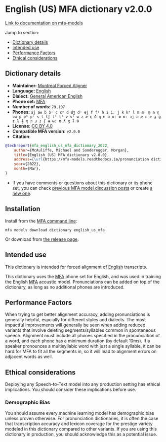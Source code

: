 
# English (US) MFA dictionary v2.0.0

[Link to documentation on mfa-models](https://mfa-models.readthedocs.io/en/main/dictionary/english_us_mfa.html)

Jump to section:

- [Dictionary details](#dictionary-details)
- [Intended use](#intended-use)
- [Performance Factors](#performance-factors)
- [Ethical considerations](#ethical-considerations)

## Dictionary details

- **Maintainer:** [Montreal Forced Aligner](https://montreal-forced-aligner.readthedocs.io/)
- **Language:** [English](https://en.wikipedia.org/wiki/English_language)
- **Dialect:** [General American English](https://en.wikipedia.org/wiki/General_American_English)
- **Phone set:** [MFA](https://mfa-models.readthedocs.io/en/refactor/mfa_phone_set.html#english)
- **Number of words:** `79,107`
- **Phones:** `aj aw b bʲ c cʰ d dʒ dʲ ej f fʲ h i iː j k kʰ l m mʲ m̩ n n̩ ow p pʰ pʲ s t tʃ tʰ tʲ v vʲ w z æ ç ð ŋ ɐ ɑ ɑː ɒ ɒː ɔj ə ɚ ɛ ɝ ɟ ɡ ɪ ɫ ɫ̩ ɱ ɲ ɹ ɾ ʃ ʉ ʉː ʊ ʎ ʒ ʔ θ`
- **License:** [CC BY 4.0](https://github.com/MontrealCorpusTools/mfa-models/tree/main/dictionary/english/us_mfa/v2.0.0/LICENSE)
- **Compatible MFA version:** `v2.0.0`
- **Citation:**

```bibtex
@techreport{mfa_english_us_mfa_dictionary_2022,
	author={McAuliffe, Michael and Sonderegger, Morgan},
	title={English (US) MFA dictionary v2.0.0},
	address={\url{https://mfa-models.readthedocs.io/pronunciation dictionary/English/English (US) MFA dictionary v2_0_0.html}},
	year={2022},
	month={Mar},
}
```

- If you have comments or questions about this dictionary or its phone set, you can check [previous MFA model discussion posts](https://github.com/MontrealCorpusTools/mfa-models/discussions?discussions_q=English+US+MFA+dictionary+v2.0.0) or create [a new one](https://github.com/MontrealCorpusTools/mfa-models/discussions/new).

## Installation

Install from the [MFA command line](https://montreal-forced-aligner.readthedocs.io/en/latest/user_guide/models/index.html):

```
mfa models download dictionary english_us_mfa
```

Or download from [the release page](https://github.com/MontrealCorpusTools/mfa-models/releases/tag/dictionary-english_us_mfa-v2.0.0).

## Intended use

This dictionary is intended for forced alignment of [English](https://en.wikipedia.org/wiki/English_language) transcripts.

This dictionary uses the [MFA](https://mfa-models.readthedocs.io/en/refactor/mfa_phone_set.html#english) phone set for English, and was used in training the English [MFA](https://mfa-models.readthedocs.io/en/refactor/mfa_phone_set.html#english) acoustic model.
Pronunciations can be added on top of the dictionary, as long as no additional phones are introduced.

## Performance Factors

When trying to get better alignment accuracy, adding pronunciations is generally helpful, espcially for different styles and dialects.
The most impactful improvements will generally be seen when adding reduced variants that
involve deleting segments/syllables common in spontaneous speech.  Alignment must include all phones specified in the pronunciation of a word, and each phone has
a minimum duration (by default 10ms). If a speaker pronounces a multisyllabic word with just a single syllable, it can be hard for MFA to fit all the segments in,
so it will lead to alignment errors on adjacent words as well.

## Ethical considerations

Deploying any Speech-to-Text model into any production setting has ethical implications. You should consider these implications before use.

### Demographic Bias

You should assume every machine learning model has demographic bias unless proven otherwise.
For pronunciation dictionaries, it is often the case that transcription accuracy and lexicon coverage for the prestige variety modeled in this dictionary compared to other variants.
If you are using this dictionary in production, you should acknowledge this as a potential issue.
